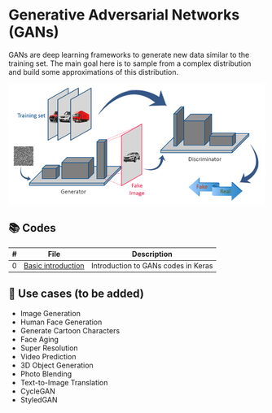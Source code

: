 # Generative Adversarial Networks (GANs)

GANs are deep learning frameworks to generate new data similar to the training set. The main goal here is to sample from a complex distribution and build some approximations of this distribution.

![GAN](https://github.com/alitourani/deep-learning-from-scratch/blob/main/_content/AliTourani-DeepLearningFromScratch-GenerativeAdversarialNetworks-GAN.png "GAN")

## 📚 Codes

| # | File | Description |
| --- | ------------ | ------------ |
| 0 | [Basic introduction](https://github.com/alitourani/deep-learning-from-scratch/blob/main/Codes/RNNs/0_KerasRecurrentLayers.ipynb "RNN layers") | Introduction to GANs codes in Keras |

## 🧩 Use cases (to be added)
- Image Generation
- Human Face Generation
- Generate Cartoon Characters
- Face Aging
- Super Resolution
- Video Prediction
- 3D Object Generation
- Photo Blending
- Text-to-Image Translation
- CycleGAN
- StyledGAN
